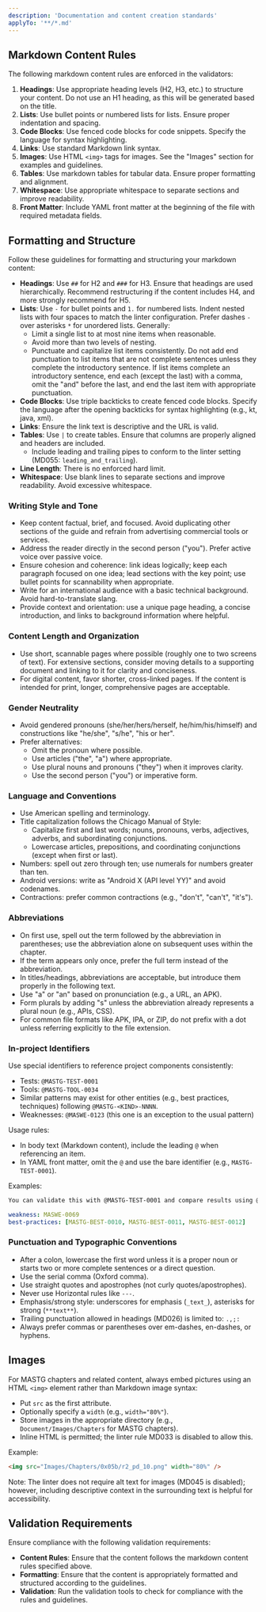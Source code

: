 ```yaml
---
description: 'Documentation and content creation standards'
applyTo: '**/*.md'
---
```


## Markdown Content Rules

The following markdown content rules are enforced in the validators:

1. **Headings**: Use appropriate heading levels (H2, H3, etc.) to structure your content. Do not use an H1 heading, as this will be generated based on the title.
2. **Lists**: Use bullet points or numbered lists for lists. Ensure proper indentation and spacing.
3. **Code Blocks**: Use fenced code blocks for code snippets. Specify the language for syntax highlighting.
4. **Links**: Use standard Markdown link syntax.
5. **Images**: Use HTML `<img>` tags for images. See the "Images" section for examples and guidelines.
6. **Tables**: Use markdown tables for tabular data. Ensure proper formatting and alignment.
7. **Whitespace**: Use appropriate whitespace to separate sections and improve readability.
8. **Front Matter**: Include YAML front matter at the beginning of the file with required metadata fields.

## Formatting and Structure

Follow these guidelines for formatting and structuring your markdown content:

- **Headings**: Use `##` for H2 and `###` for H3. Ensure that headings are used hierarchically. Recommend restructuring if the content includes H4, and more strongly recommend for H5.
- **Lists**: Use `-` for bullet points and `1.` for numbered lists. Indent nested lists with four spaces to match the linter configuration. Prefer dashes `-` over asterisks `*` for unordered lists. Generally:
  - Limit a single list to at most nine items when reasonable.
  - Avoid more than two levels of nesting.
  - Punctuate and capitalize list items consistently. Do not add end punctuation to list items that are not complete sentences unless they complete the introductory sentence. If list items complete an introductory sentence, end each (except the last) with a comma, omit the "and" before the last, and end the last item with appropriate punctuation.
- **Code Blocks**: Use triple backticks to create fenced code blocks. Specify the language after the opening backticks for syntax highlighting (e.g., kt, java, xml).
- **Links**: Ensure the link text is descriptive and the URL is valid.
- **Tables**: Use `|` to create tables. Ensure that columns are properly aligned and headers are included.
  - Include leading and trailing pipes to conform to the linter setting (MD055: `leading_and_trailing`).
- **Line Length**: There is no enforced hard limit.
- **Whitespace**: Use blank lines to separate sections and improve readability. Avoid excessive whitespace.

### Writing Style and Tone

- Keep content factual, brief, and focused. Avoid duplicating other sections of the guide and refrain from advertising commercial tools or services.
- Address the reader directly in the second person ("you"). Prefer active voice over passive voice.
- Ensure cohesion and coherence: link ideas logically; keep each paragraph focused on one idea; lead sections with the key point; use bullet points for scannability when appropriate.
- Write for an international audience with a basic technical background. Avoid hard-to-translate slang.
- Provide context and orientation: use a unique page heading, a concise introduction, and links to background information where helpful.

### Content Length and Organization

- Use short, scannable pages where possible (roughly one to two screens of text). For extensive sections, consider moving details to a supporting document and linking to it for clarity and conciseness.
- For digital content, favor shorter, cross-linked pages. If the content is intended for print, longer, comprehensive pages are acceptable.

### Gender Neutrality

- Avoid gendered pronouns (she/her/hers/herself, he/him/his/himself) and constructions like "he/she", "s/he", "his or her".
- Prefer alternatives:
  - Omit the pronoun where possible.
  - Use articles ("the", "a") where appropriate.
  - Use plural nouns and pronouns ("they") when it improves clarity.
  - Use the second person ("you") or imperative form.

### Language and Conventions

- Use American spelling and terminology.
- Title capitalization follows the Chicago Manual of Style:
  - Capitalize first and last words; nouns, pronouns, verbs, adjectives, adverbs, and subordinating conjunctions.
  - Lowercase articles, prepositions, and coordinating conjunctions (except when first or last).
- Numbers: spell out zero through ten; use numerals for numbers greater than ten.
- Android versions: write as "Android X (API level YY)" and avoid codenames.
- Contractions: prefer common contractions (e.g., "don't", "can't", "it's").

### Abbreviations

- On first use, spell out the term followed by the abbreviation in parentheses; use the abbreviation alone on subsequent uses within the chapter.
- If the term appears only once, prefer the full term instead of the abbreviation.
- In titles/headings, abbreviations are acceptable, but introduce them properly in the following text.
- Use "a" or "an" based on pronunciation (e.g., a URL, an APK).
- Form plurals by adding "s" unless the abbreviation already represents a plural noun (e.g., APIs, CSS).
- For common file formats like APK, IPA, or ZIP, do not prefix with a dot unless referring explicitly to the file extension.

### In-project Identifiers

Use special identifiers to reference project components consistently:

- Tests: `@MASTG-TEST-0001`
- Tools: `@MASTG-TOOL-0034`
- Similar patterns may exist for other entities (e.g., best practices, techniques) following `@MASTG-<KIND>-NNNN`.
- Weaknesses: `@MASWE-0123` (this one is an exception to the usual pattern)

Usage rules:

- In body text (Markdown content), include the leading `@` when referencing an item.
- In YAML front matter, omit the `@` and use the bare identifier (e.g., `MASTG-TEST-0001`).

Examples:

```markdown
You can validate this with @MASTG-TEST-0001 and compare results using @MASTG-TOOL-0034.
```

```yaml
weakness: MASWE-0069
best-practices: [MASTG-BEST-0010, MASTG-BEST-0011, MASTG-BEST-0012]
```

### Punctuation and Typographic Conventions

- After a colon, lowercase the first word unless it is a proper noun or starts two or more complete sentences or a direct question.
- Use the serial comma (Oxford comma).
- Use straight quotes and apostrophes (not curly quotes/apostrophes).
- Never use Horizontal rules like `---`.
- Emphasis/strong style: underscores for emphasis (`_text_`), asterisks for strong (`**text**`).
- Trailing punctuation allowed in headings (MD026) is limited to: `.,;:`
- Always prefer commas or parentheses over em-dashes, en-dashes, or hyphens.

## Images

For MASTG chapters and related content, always embed pictures using an HTML `<img>` element rather than Markdown image syntax:

- Put `src` as the first attribute.
- Optionally specify a `width` (e.g., `width="80%"`).
- Store images in the appropriate directory (e.g., `Document/Images/Chapters` for MASTG chapters).
- Inline HTML is permitted; the linter rule MD033 is disabled to allow this.

Example:

```markdown
<img src="Images/Chapters/0x05b/r2_pd_10.png" width="80%" />
```

Note: The linter does not require alt text for images (MD045 is disabled); however, including descriptive context in the surrounding text is helpful for accessibility.

## Validation Requirements

Ensure compliance with the following validation requirements:

- **Content Rules**: Ensure that the content follows the markdown content rules specified above.
- **Formatting**: Ensure that the content is appropriately formatted and structured according to the guidelines.
- **Validation**: Run the validation tools to check for compliance with the rules and guidelines.
